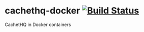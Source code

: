 # cachethq-docker [![Build Status](https://travis-ci.com/zebby76/cachethq-docker.svg?branch=master)](https://travis-ci.com/zebby76/cachethq-docker)

CachetHQ in Docker containers

